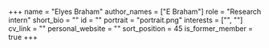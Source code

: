 +++
name = "Elyes Braham"
author_names = ["E Braham"]
role = "Research intern"
short_bio = ""
id = ""
portrait = "portrait.png"
interests = ["", ""]
cv_link = ""
personal_website = ""
sort_position = 45
is_former_member = true
+++
